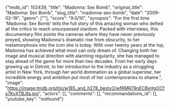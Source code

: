 {"tmdb_id": 102439, "title": "Madonna: Sex Bomb", "original_title": "Madonna: Sex Bomb", "slug_title": "madonna-sex-bomb", "date": "2009-02-19", "genre": [""], "score": "9.0/10", "synopsis": "For the first time 'Madonna: Sex Bomb' tells the full story of this amazing woman who defied all the critics to reach unsurpassed stardom. Packed with interviews, this documentary film points the cameras where they have never previously preyed, showing Madonna's dramatic rise from obscurity, to her metamorphosis into the icon she is today. With over twenty years at the top, Madonna has achieved what most can only dream of. Changing both her image and musical direction with alarming regularity, she has managed to stay ahead of the game for more than two decades. From her early days growing up in Detroit, to her introduction to the industry as a struggling artist in New York, through her world domination as a global superstar, her incredible energy and ambition put most of her contemporaries to shame.", "image": "https://image.tmdb.org/t/p/w185_and_h278_bestv2/wfRMR79nECBxHgOCfs7KvXTBJfa.jpg", "actors": [], "comments": [], "recommandations_id": [], "youtube_key": "notfound"}